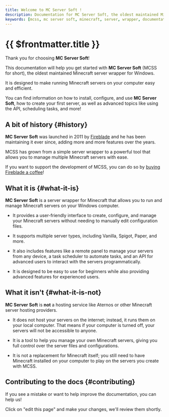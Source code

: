 ```yaml
---
title: Welcome to MC Server Soft !
description: Documentation for MC Server Soft, the oldest maintained Minecraft server wrapper for Windows.
keywords: [mcss, mc server soft, minecraft, server, wrapper, documentation, getting started]
---
```


# {{ $frontmatter.title }}

Thank you for choosing **MC Server Soft**!

This documentation will help you get started with **MC Server Soft** (MCSS for short), the oldest maintained Minecraft server wrapper for Windows.

It is designed to make running Minecraft servers on your computer easy and efficient.

You can find information on how to install, configure, and use **MC Server Soft**, how to create your first server, as well as advanced topics like using the API, scheduling tasks, and more!

## A bit of history {#history}

**MC Server Soft** was launched in 2011 by [Fireblade](https://ko-fi.com/fiahblade) and he has been maintaining it ever since, adding more and more features over the years.

MCSS has grown from a simple server wrapper to a powerful tool that allows you to manage multiple Minecraft servers with ease.

If you want to support the development of MCSS, you can do so by [buying Fireblade a coffee](https://ko-fi.com/fiahblade)!

## What it is {#what-it-is}

**MC Server Soft** is a server wrapper for Minecraft that allows you to run and manage Minecraft servers on your Windows computer.

- It provides a user-friendly interface to create, configure, and manage your Minecraft servers without needing to manually edit configuration files.

- It supports multiple server types, including Vanilla, Spigot, Paper, and more.

- It also includes features like a remote panel to manage your servers from any device, a task scheduler to automate tasks, and an API for advanced users to interact with the servers programmatically.

- It is designed to be easy to use for beginners while also providing advanced features for experienced users.

## What it isn't {#what-it-is-not}

**MC Server Soft** is **not** a hosting service like Aternos or other Minecraft server hosting providers.

- It does not host your servers on the internet; instead, it runs them on your local computer. That means if your computer is turned off, your servers will not be accessible to anyone.

- It is a tool to help you manage your own Minecraft servers, giving you full control over the server files and configurations.

- It is not a replacement for Minecraft itself; you still need to have Minecraft installed on your computer to play on the servers you create with MCSS.

## Contributing to the docs {#contributing}

If you see a mistake or want to help improve the documentation, you can help us!

Click on "edit this page" and make your changes, we'll review them shortly.
